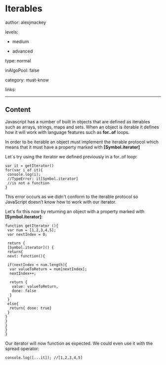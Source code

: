 # Iterables
author: alexjmackey

levels:

  - medium

  - advanced

type: normal

inAlgoPool: false

category: must-know

links:

---
## Content

Javascript has a number of built in objects that are defined as iterables such as arrays, strings, maps and sets. When an object is iterable it defines how it will work with language features such as **for..of** loops.

In order to be iterable an object must implement the iterable protocol which means that it must have a property marked with **[Symbol.iterator]**

Let`s try using the iterator we defined previously in a for..of loop:

```
var it = getIterator()
for(var i of it){
 console.log(i);
 //TypeError: it[Symbol.iterator]
 //is not a function
}
```

This error occurs as we didn't conform to the iterable protocol so JavaScript doesn’t know how to work with our iterator.

Let's fix this now by returning an object with a property marked with **[Symbol.iterator]**:

```
function getIterator (){
 var num = [1,2,3,4,5];
 var nextIndex = 0;      

 return {
 [Symbol.iterator]() {
 return{
 next: function(){

 if(nextIndex < num.length){
  var valueToReturn = num[nextIndex];
  nextIndex++;

  return {
   value: valueToReturn,
   done: false
  }
 }
 else{
  return{ done: true}
 }
}
}
}
}
}
```

Our iterator will now function as expected.
We could even use it with the spread operator:

```
console.log([...it]); //[1,2,3,4,5]
```
